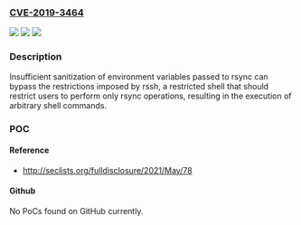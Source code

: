 ### [CVE-2019-3464](https://cve.mitre.org/cgi-bin/cvename.cgi?name=CVE-2019-3464)
![](https://img.shields.io/static/v1?label=Product&message=rssh&color=blue)
![](https://img.shields.io/static/v1?label=Version&message=n%2Fa&color=blue)
![](https://img.shields.io/static/v1?label=Vulnerability&message=Incomplete%20sanitization%20of%20environment%20variable&color=brighgreen)

### Description

Insufficient sanitization of environment variables passed to rsync can bypass the restrictions imposed by rssh, a restricted shell that should restrict users to perform only rsync operations, resulting in the execution of arbitrary shell commands.

### POC

#### Reference
- http://seclists.org/fulldisclosure/2021/May/78

#### Github
No PoCs found on GitHub currently.

